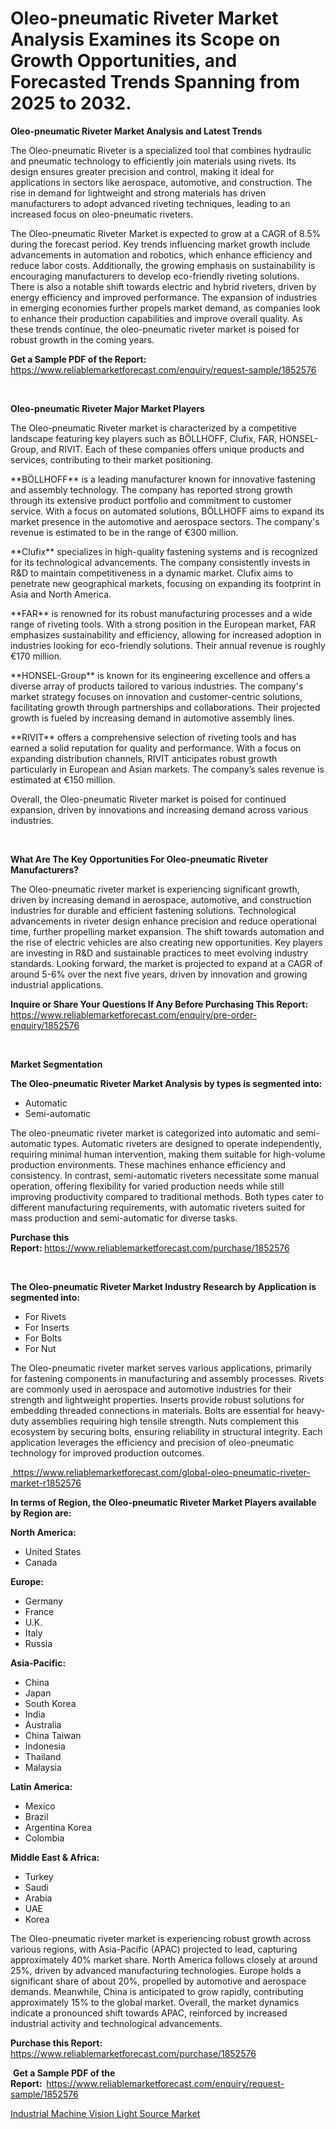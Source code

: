 <p><h1>Oleo-pneumatic Riveter Market Analysis Examines its Scope on Growth Opportunities, and Forecasted Trends Spanning from 2025 to 2032.</h1></p><p><strong>Oleo-pneumatic Riveter Market Analysis and Latest Trends</strong></p>
<p><p>The Oleo-pneumatic Riveter is a specialized tool that combines hydraulic and pneumatic technology to efficiently join materials using rivets. Its design ensures greater precision and control, making it ideal for applications in sectors like aerospace, automotive, and construction. The rise in demand for lightweight and strong materials has driven manufacturers to adopt advanced riveting techniques, leading to an increased focus on oleo-pneumatic riveters.</p><p>The Oleo-pneumatic Riveter Market is expected to grow at a CAGR of 8.5% during the forecast period. Key trends influencing market growth include advancements in automation and robotics, which enhance efficiency and reduce labor costs. Additionally, the growing emphasis on sustainability is encouraging manufacturers to develop eco-friendly riveting solutions. There is also a notable shift towards electric and hybrid riveters, driven by energy efficiency and improved performance. The expansion of industries in emerging economies further propels market demand, as companies look to enhance their production capabilities and improve overall quality. As these trends continue, the oleo-pneumatic riveter market is poised for robust growth in the coming years.</p></p>
<p><strong>Get a Sample PDF of the Report:&nbsp;</strong> <a href="https://www.reliablemarketforecast.com/enquiry/request-sample/1852576?utm_campaign=2820&utm_medium=2&utm_source=Github&utm_content=ia&utm_term=28022025&utm_id=oleo-pneumatic-riveter">https://www.reliablemarketforecast.com/enquiry/request-sample/1852576</a></p>
<p>&nbsp;</p>
<p><strong>Oleo-pneumatic Riveter Major Market Players</strong></p>
<p><p>The Oleo-pneumatic Riveter market is characterized by a competitive landscape featuring key players such as BÖLLHOFF, Clufix, FAR, HONSEL-Group, and RIVIT. Each of these companies offers unique products and services, contributing to their market positioning.</p><p>**BÖLLHOFF** is a leading manufacturer known for innovative fastening and assembly technology. The company has reported strong growth through its extensive product portfolio and commitment to customer service. With a focus on automated solutions, BÖLLHOFF aims to expand its market presence in the automotive and aerospace sectors. The company's revenue is estimated to be in the range of €300 million.</p><p>**Clufix** specializes in high-quality fastening systems and is recognized for its technological advancements. The company consistently invests in R&D to maintain competitiveness in a dynamic market. Clufix aims to penetrate new geographical markets, focusing on expanding its footprint in Asia and North America.</p><p>**FAR** is renowned for its robust manufacturing processes and a wide range of riveting tools. With a strong position in the European market, FAR emphasizes sustainability and efficiency, allowing for increased adoption in industries looking for eco-friendly solutions. Their annual revenue is roughly €170 million.</p><p>**HONSEL-Group** is known for its engineering excellence and offers a diverse array of products tailored to various industries. The company's market strategy focuses on innovation and customer-centric solutions, facilitating growth through partnerships and collaborations. Their projected growth is fueled by increasing demand in automotive assembly lines.</p><p>**RIVIT** offers a comprehensive selection of riveting tools and has earned a solid reputation for quality and performance. With a focus on expanding distribution channels, RIVIT anticipates robust growth particularly in European and Asian markets. The company’s sales revenue is estimated at €150 million.</p><p>Overall, the Oleo-pneumatic Riveter market is poised for continued expansion, driven by innovations and increasing demand across various industries.</p></p>
<p>&nbsp;</p>
<p><strong>What Are The Key Opportunities For Oleo-pneumatic Riveter Manufacturers?</strong></p>
<p><p>The Oleo-pneumatic riveter market is experiencing significant growth, driven by increasing demand in aerospace, automotive, and construction industries for durable and efficient fastening solutions. Technological advancements in riveter design enhance precision and reduce operational time, further propelling market expansion. The shift towards automation and the rise of electric vehicles are also creating new opportunities. Key players are investing in R&D and sustainable practices to meet evolving industry standards. Looking forward, the market is projected to expand at a CAGR of around 5-6% over the next five years, driven by innovation and growing industrial applications.</p></p>
<p><strong>Inquire or Share Your Questions If Any Before Purchasing This Report:</strong> <a href="https://www.reliablemarketforecast.com/enquiry/pre-order-enquiry/1852576?utm_campaign=2820&utm_medium=2&utm_source=Github&utm_content=ia&utm_term=28022025&utm_id=oleo-pneumatic-riveter">https://www.reliablemarketforecast.com/enquiry/pre-order-enquiry/1852576</a></p>
<p>&nbsp;</p>
<p><strong>Market Segmentation</strong></p>
<p><strong>The Oleo-pneumatic Riveter Market Analysis by types is segmented into:</strong></p>
<p><ul><li>Automatic</li><li>Semi-automatic</li></ul></p>
<p><p>The oleo-pneumatic riveter market is categorized into automatic and semi-automatic types. Automatic riveters are designed to operate independently, requiring minimal human intervention, making them suitable for high-volume production environments. These machines enhance efficiency and consistency. In contrast, semi-automatic riveters necessitate some manual operation, offering flexibility for varied production needs while still improving productivity compared to traditional methods. Both types cater to different manufacturing requirements, with automatic riveters suited for mass production and semi-automatic for diverse tasks.</p></p>
<p><strong>Purchase this Report:&nbsp;</strong><a href="https://www.reliablemarketforecast.com/purchase/1852576?utm_campaign=2820&utm_medium=2&utm_source=Github&utm_content=ia&utm_term=28022025&utm_id=oleo-pneumatic-riveter">https://www.reliablemarketforecast.com/purchase/1852576</a></p>
<p>&nbsp;</p>
<p><strong>The Oleo-pneumatic Riveter Market Industry Research by Application is segmented into:</strong></p>
<p><ul><li>For Rivets</li><li>For Inserts</li><li>For Bolts</li><li>For Nut</li></ul></p>
<p><p>The Oleo-pneumatic riveter market serves various applications, primarily for fastening components in manufacturing and assembly processes. Rivets are commonly used in aerospace and automotive industries for their strength and lightweight properties. Inserts provide robust solutions for embedding threaded connections in materials. Bolts are essential for heavy-duty assemblies requiring high tensile strength. Nuts complement this ecosystem by securing bolts, ensuring reliability in structural integrity. Each application leverages the efficiency and precision of oleo-pneumatic technology for improved production outcomes.</p></p>
<p><a href="https://www.reliablemarketforecast.com/global-oleo-pneumatic-riveter-market-r1852576?utm_campaign=2820&utm_medium=2&utm_source=Github&utm_content=ia&utm_term=28022025&utm_id=oleo-pneumatic-riveter">&nbsp;https://www.reliablemarketforecast.com/global-oleo-pneumatic-riveter-market-r1852576</a></p>
<p><strong>In terms of Region, the Oleo-pneumatic Riveter Market Players available by Region are:</strong></p>
<p>
    <p> <strong> North America: </strong>
        <ul>
            <li>United States</li>
            <li>Canada</li>
        </ul>
        </p> 
    <p> <strong> Europe: </strong>
        <ul>
            <li>Germany</li>
            <li>France</li>
            <li>U.K.</li>
            <li>Italy</li>
            <li>Russia</li>
        </ul>
        </p> 
    <p> <strong> Asia-Pacific: </strong>
        <ul>
            <li>China</li>
            <li>Japan</li>
            <li>South Korea</li>
            <li>India</li>
            <li>Australia</li>
            <li>China Taiwan</li>
            <li>Indonesia</li>
            <li>Thailand</li>
            <li>Malaysia</li>
        </ul>
        </p> 
    <p> <strong> Latin America: </strong>
        <ul>
            <li>Mexico</li>
            <li>Brazil</li>
            <li>Argentina Korea</li>
            <li>Colombia</li>
        </ul>
        </p> 
    <p> <strong> Middle East & Africa: </strong>
        <ul>
            <li>Turkey</li>
            <li>Saudi</li>
            <li>Arabia</li>
            <li>UAE</li>
            <li>Korea</li>
        </ul>
    </p>
    </p>
<p><p>The Oleo-pneumatic riveter market is experiencing robust growth across various regions, with Asia-Pacific (APAC) projected to lead, capturing approximately 40% market share. North America follows closely at around 25%, driven by advanced manufacturing technologies. Europe holds a significant share of about 20%, propelled by automotive and aerospace demands. Meanwhile, China is anticipated to grow rapidly, contributing approximately 15% to the global market. Overall, the market dynamics indicate a pronounced shift towards APAC, reinforced by increased industrial activity and technological advancements.</p></p>
<p><strong>Purchase this Report: </strong><a href="https://www.reliablemarketforecast.com/purchase/1852576?utm_campaign=2820&utm_medium=2&utm_source=Github&utm_content=ia&utm_term=28022025&utm_id=oleo-pneumatic-riveter">https://www.reliablemarketforecast.com/purchase/1852576</a></p>
<p>&nbsp;<strong>Get a Sample PDF of the Report:&nbsp;&nbsp;</strong><a href="https://www.reliablemarketforecast.com/enquiry/request-sample/1852576?utm_campaign=2820&utm_medium=2&utm_source=Github&utm_content=ia&utm_term=28022025&utm_id=oleo-pneumatic-riveter">https://www.reliablemarketforecast.com/enquiry/request-sample/1852576</a></p>
<p><strong></strong></p>
<p><p><a href="https://github.com/rosalinebhakta48/Market-Research-Report-List-1/blob/main/industrial-machine-vision-light-source-market.md?utm_campaign=2820&utm_medium=2&utm_source=Github&utm_content=ia&utm_term=28022025&utm_id=oleo-pneumatic-riveter">Industrial Machine Vision Light Source Market</a></p></p>